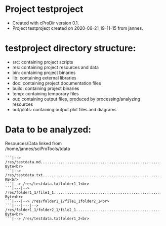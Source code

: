# Project testproject
-    Created with cProDir version 0.1.
-    Project testproject created on 2020-06-21_19-11-15 from jannes.

# testproject directory structure:
-   src: containing project scripts
-   res: containing project resources and data
-   bin: containing project binaries
-   lib: containing external libraries
-   doc: containing project documentation files
-   build: containing project binaries
-   temp: containing temporary files
-   out: containing output files, produced by processing/analyzing resources
-   out/plots: containing output plot files and diagrams

# Data to be analyzed:
Resources/Data linked from<br>
/home/jannes/sciProTools/tdata<br>
```|--> /res/testdata.csv..............................................................................0.0 Byte<br>
```|--> /res/testdata.md...............................................................................0.0 Byte<br>
```|--> /res/testdata.txt..............................................................................98.8477 KB<br>
```|--> /res/testdata.txtfolder1_1<br>
```|---|--> /res/folder1_1/file1_1.....................................................................0.0 Byte<br>
```|---|--> /res/folder1_1/file1_1folder2_1<br>
```|---|---|--> /res/folder1_1/folder2_1/file2_1.......................................................0.0 Byte<br>
```|--> /res/testdata.txtfolder1_2<br>
